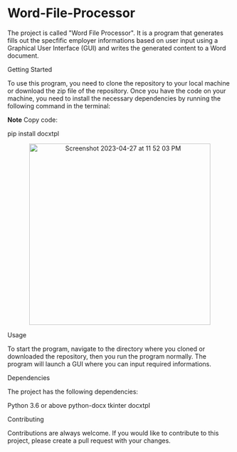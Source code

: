 # Word-File-Processor


The project is called "Word File Processor". It is a program that generates fills out the specfific employer informations based on user input using a Graphical User Interface (GUI) and writes the generated content to a Word document.


Getting Started

To use this program, you need to clone the repository to your local machine or download the zip file of the repository. Once you have the code on your machine, you need to install the necessary dependencies by running the following command in the terminal:

**Note**
Copy code:

pip install docxtpl

<p align="center">
 <img width="407" alt="Screenshot 2023-04-27 at 11 52 03 PM" src="https://user-images.githubusercontent.com/116610989/235050211-226c5d8c-5107-4f7f-a726-a3a25b07aaef.png">
</p>



Usage

To start the program, navigate to the directory where you cloned or downloaded the repository, then you run the program normally.
The program will launch a GUI where you can input required informations.

Dependencies

The project has the following dependencies:

Python 3.6 or above
python-docx
tkinter
docxtpl


Contributing

Contributions are always welcome. If you would like to contribute to this project, please create a pull request with your changes.


